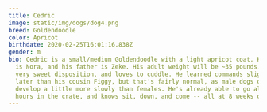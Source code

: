 ```yaml
---
title: Cedric
image: static/img/dogs/dog4.png
breed: Goldendoodle
color: Apricot
birthdate: 2020-02-25T16:01:16.838Z
gender: m
bio: Cedric is a small/medium Goldendoodle with a light apricot coat. His mother
  is Nora, and his father is Zeke. His adult weight will be ~35 pounds. He has a
  very sweet disposition, and loves to cuddle. He learned commands slightly
  later than his cousin Figgy, but that's fairly normal, as male dogs often
  develop a little more slowly than females. He's already able to go almost 2
  hours in the crate, and knows sit, down, and come -- all at 8 weeks old!
---
```

